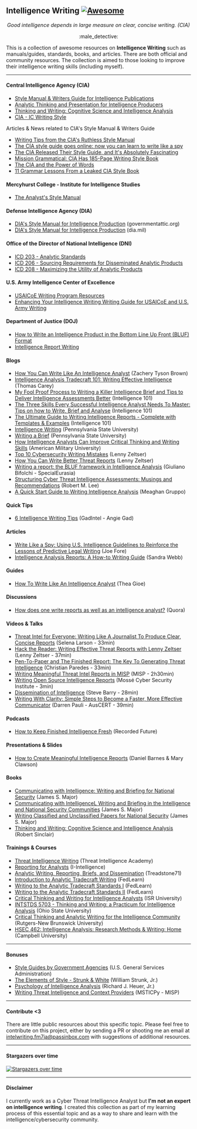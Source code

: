 ## Intelligence Writing [![Awesome](https://cdn.rawgit.com/sindresorhus/awesome/d7305f38d29fed78fa85652e3a63e154dd8e8829/media/badge.svg)](https://github.com/mxm0z/awesome-intelligence-writing)

_<div align="center">Good intelligence depends in large measure on clear, concise writing. (CIA)_</div>

<div align="center">:male_detective:</div>

This is a collection of awesome resources on **Intelligence Writing** such as manuals/guides, standards, books, and articles. There are both official and community resources. The collection is aimed to those looking to improve their intelligence writing skills (including myself).

---

#### Central Intelligence Agency (CIA)

- [Style Manual & Writers Guide for Intelligence Publications](https://fas.org/irp/cia/product/style.pdf)
- [Analytic Thinking and Presentation for Intelligence Producers](https://cryptome.org/cia-ath-pt1.htm)
- [Thinking and Writing: Cognitive Science and Intelligence Analysis](https://www.cia.gov/resources/csi/books-monographs/thinking-and-writing/)
- [CIA - IC Writing Style](https://contentsparks.com/wp-content/uploads/2022/01/cia-writing_guide2017.pdf)

Articles & News related to CIA's Style Manual & Writers Guide

- [Writing Tips from the CIA's Ruthless Style Manual](https://qz.com/231110/writing-tips-from-the-cias-ruthless-style-manual/)
- [The CIA style guide goes online: now you can learn to write like a spy](https://www.theguardian.com/world/shortcuts/2014/jul/09/cia-writers-guide-leaked-online)
- [The CIA Released Their Style Guide, and It's Absolutely Fascinating](https://blog.hubspot.com/marketing/cia-style-guide)
- [Mission Grammatical: CIA Has 185-Page Writing Style Book](https://abcnews.go.com/blogs/headlines/2014/07/mission-grammatical-cia-has-185-page-writing-style-book)
- [The CIA and the Power of Words](https://hyperallergic.com/136974/the-cia-and-the-power-of-words/)
- [11 Grammar Lessons From a Leaked CIA Style Book](https://www.mentalfloss.com/article/57743/11-grammar-lessons-leaked-cia-style-book)

#### Mercyhurst College - Institute for Intelligence Studies

- [The Analyst's Style Manual](https://ncirc.bja.ojp.gov/sites/g/files/xyckuh326/files/media/document/analysts_style_manual.pdf)

#### Defense Intelligence Agency (DIA)

- [DIA's Style Manual for Intelligence Production](https://www.governmentattic.org/23docs/DIAstyleManualIntelProd_2016.pdf) (governmentattic.org)
- [DIA's Style Manual for Intelligence Production](https://www.dia.mil/FOIA/FOIA-Electronic-Reading-Room/FileId/149619/) (dia.mil)

#### Office of the Director of National Intelligence (DNI)

- [ICD 203 - Analytic Standards](https://www.dni.gov/files/documents/ICD/ICD%20203%20Analytic%20Standards.pdf)
- [ICD 206 - Sourcing Requirements for Disseminated Analytic Products](https://www.dni.gov/files/documents/ICD/ICD%20206.pdf)
- [ICD 208 - Maximizing the Utility of Analytic Products](https://www.dni.gov/files/documents/ICD/ICD%20208%20-%20Maximizing%20the%20Utility%20of%20Analytic%20Products%20(09%20Jan%202017).pdf)

#### U.S. Army Intelligence Center of Excellence
 
- [USAICoE Writing Program Resources](https://intellibrary.libguides.com/c.php?g=654854&p=6527880)
- [Enhancing Your Intelligence Writing Writing Guide for USAICoE and U.S. Army Writing](https://intellibrary.libguides.com/ld.php?content_id=53826333)

#### Department of Justice (DOJ)

- [How to Write an Intelligence Product in the Bottom Line Up Front (BLUF) Format](http://dixon.hh.se/urbi/SCADA/BLUF%20Writing%20Format.pdf)
- [Intelligence Report Writing](https://www.ojp.gov/ncjrs/virtual-library/abstracts/intelligence-report-writing-criminal-intelligence-analysis-p-181)

#### Blogs

- [How You Can Write Like An Intelligence Analyst](https://zacherytysonbrown.medium.com/write-like-an-intelligence-analyst-34d06738d2ef) (Zachery Tyson Brown)
- [Intelligence Analysis Tradecraft 101: Writing Effective Intelligence](https://www.linkedin.com/pulse/intelligence-analysis-tradecraft-101-writing-effective-thomas-carey/) (Thomas Carey)
- [My Fool Proof Process to Writing a Killer Intelligence Brief and Tips to Deliver Intelligence Assessments Better](http://www.intelligence101.com/my-full-proof-process-to-writing-a-killer-intelligence-brief-and-tips-to-deliver-intelligence-assessments-better/) (Intelligence 101)
- [The Three Skills Every Successful Intelligence Analyst Needs To Master: Tips on how to Write, Brief and Analyse](https://www.intelligence101.com/write-brief-and-analyse/) (Intelligence 101)
- [The Ultimate Guide to Writing Intelligence Reports - Complete with Templates & Examples](https://www.intelligence101.com/the-ultimate-guide-to-writing-intelligence-reports-complete-with-templates-examples/) (Intelligence 101)
- [Intelligence Writing](https://www.e-education.psu.edu/geog571/node/431) (Pennsylvania State University)
- [Writing a Brief](https://www.e-education.psu.edu/geog571/node/495) (Pennsylvania State University)
- [How Intelligence Analysts Can Improve Critical Thinking and Writing Skills](https://amuedge.com/how-intelligence-analysts-can-improve-critical-thinking-and-writing-skills/) (American Military University)
- [Top 10 Cybersecurity Writing Mistakes](https://zeltser.com/cybersecurity-writing-mistakes/) (Lenny Zeltser)
- [How You Can Write Better Threat Reports](https://zeltser.com/write-better-threat-reports/) (Lenny Zeltser)
- [Writing a report: the BLUF framework in Intelligence Analysis](https://www.specialeurasia.com/2023/05/11/report-writing-bluf-intelligence/) (Giuliano Bifolchi - SpecialEurasia)
- [Structuring Cyber Threat Intelligence Assessments: Musings and Recommendations](https://www.robertmlee.org/structuring-cyber-threat-intelligence-assessments-musings-and-recommendations/) (Robert M. Lee)
- [A Quick Start Guide to Writing Intelligence Analysis](https://theinteldesk.substack.com/p/a-quick-start-guide-to-writing-intelligence) (Meaghan Gruppo)

#### Quick Tips

- [6 Intelligence Writing Tips](https://www.gadintel.com/_files/ugd/2be2d6_13f33e9fa5bd4115817944451da46e32.pdf) (GadIntel - Angie Gad)

#### Articles

- [Write Like a Spy: Using U.S. Intelligence Guidelines to Reinforce the Lessons of Predictive Legal Writing](https://legal.thomsonreuters.com/content/dam/ewp-m/documents/legal/en/pdf/other/perspectives/2020/spring/2020-spring-article-4.pdf) (Joe Fore)
- [Intelligence Analysis Reports: A How-to Writing Guide](https://ahsawc.files.wordpress.com/2014/02/intelligence-analysis-reports.pdf) (Sandra Webb)

#### Guides

- [How To Write Like An Intelligence Analyst](https://s3.amazonaws.com/usma-media/inline-images/centers_research/west_point_writing_program/PDF/WPWP%20Guides/Intelligence_Writing_for_Academics.pdf) (Thea Gioe)

#### Discussions

- [How does one write reports as well as an intelligence analyst?](https://www.quora.com/How-does-one-write-reports-as-well-as-an-intelligence-analyst) (Quora)

#### Videos & Talks

- [Threat Intel for Everyone: Writing Like A Journalist To Produce Clear, Concise Reports](https://www.youtube.com/watch?v=gqsE2coucjg) (Selena Larson - 33min)
- [Hack the Reader: Writing Effective Threat Reports with Lenny Zeltser](https://youtu.be/vwKlNZ6mxak) (Lenny Zeltser - 37min)
- [Pen-To-Paper and The Finished Report: The Key To Generating Threat Intelligence](https://youtu.be/XEmksbsrnv8) (Christian Paredes - 33min)
- [Writing Meaningful Threat Intel Reports in MISP](https://youtu.be/suDo-p3Nu5w) (MISP - 2h30min)
- [Writing Open Source Intelligence Reports](https://youtu.be/lDe8_z-UCZ4) (Mossé Cyber Security Institute - 3min)
- [Dissemination of Intelligence](https://youtu.be/x5bHZ8I6nUU?list=PL8nt2WoztgBnZvWMoculd2rPHcPMb6cBM) (Steve Barry - 28min)
- [Writing With Clarity: Simple Steps to Become a Faster, More Effective Communicator](https://youtu.be/8lnxP93ZEtk) (Darren Pauli - AusCERT - 39min)

#### Podcasts

- [How to Keep Finished Intelligence Fresh](https://www.recordedfuture.com/podcast-episode-64/) (Recorded Future)

#### Presentations & Slides

- [How to Create Meaningful Intelligence Reports](https://proceedings.esri.com/library/userconf/proc16/tech-workshops/tw_74-33.pdf) (Daniel Barnes & Mary Clawson)

#### Books

- [Communicating with Intelligence: Writing and Briefing for National Security](https://www.amazon.com/Communicating-Intelligence-Briefing-Professional-Education/dp/1442226625) (James S. Major)
- [Communicating with IntelligenceL Writing and Briefing in the Intelligence and National Security Communities](https://www.amazon.com.br/Communicating-Intelligence-Briefing-National-Communities-ebook/dp/B0BMP88XLT) (James S. Major)
- [Writing Classified and Unclassified Papers for National Security](https://www.amazon.com.br/Writing-Classified-Unclassified-National-Security-ebook/dp/B00264GM5K) (James S. Major)
- [Thinking and Writing: Cognitive Science and Intelligence Analysis](https://www.amazon.com.br/Thinking-Writing-Cognitive-Intelligence-Annotated-ebook/dp/B005AOAIGM) (Robert Sinclair)

#### Trainings & Courses

- [Threat Intelligence Writing](https://school.threatintel.academy/courses/cti-writing) (Threat Intelligence Academy)
- [Reporting for Analysts](https://i-intelligence.eu/courses/reporting-for-analysts) (I-Intelligence)
- [Analytic Writing, Reporting, Briefs, and Dissemination](https://treadstone71.com/index.php/cyber-intelligence-training/analytic-writing) (Treadstone71)
- [Introduction to Analytic Tradecraft Writing](https://www.fedlearn.com/courses/icic101/) (FedLearn)
- [Writing to the Analytic Tradecraft Standards I](https://www.fedlearn.com/courses/icic103/) (FedLearn)
- [Writing to the Analytic Tradecraft Standards II](https://www.fedlearn.com/courses/icic104/) (FedLearn)
- [Critical Thinking and Writing for Intelligence Analysts](https://isruniversity.catalog.instructure.com/browse/analysis/programs/criticalthinkingandwriting) (ISR University)
- [INTSTDS 5703 - Thinking and Writing: a Practicum for Intelligence Analysis](https://internationalstudies.osu.edu/courses/intstds-5703) (Ohio State University)
- [Critical Thinking and Analytic Writing for the Intelligence Community ](https://polisci.rutgers.edu/academics/undergraduate/course-descriptions/course-details/1452-01-790-483-critical-thinking-and-analytic-writing-for-the-intelligence-community) (Rutgers-New Brunswick University)
- [HSEC 462: Intelligence Analysis: Research Methods & Writing: Home](https://guides.lib.campbell.edu/hsec462) (Campbell University)

---

#### Bonuses

- [Style Guides by Government Agencies](https://digital.gov/resources/style-guides-by-government-agencies/) (U.S. General Services Administration)
- [The Elements of Style - Strunk & White](https://www.bartleby.com/lit-hub/the-elements-of-style/) (William Strunk, Jr.)
- [Psychology of Intelligence Analysis](https://www.ialeia.org/docs/Psychology_of_Intelligence_Analysis.pdf) (Richard J. Heuer, Jr.)
- [Writing Threat Intelligence and Context Providers](https://msticpy.readthedocs.io/en/latest/extending/WritingTIAndContextProviders.html) (MSTICPy - MISP)

---
#### Contribute <3

There are little public resources about this specific topic. Please feel free to contribute on this project, either by sending a PR or shooting me an email at intelwriting.fm7ja@passinbox.com with suggestions of additional resources.

---

#### Stargazers over time

[![Stargazers over time](https://starchart.cc/mxm0z/awesome-intelligence-writing.svg)](https://starchart.cc/mxm0z/awesome-intelligence-writing)

---

#### Disclaimer

I currently work as a Cyber Threat Intelligence Analyst but **I'm not an expert on intelligence writing**. I created this collection as part of my learning process of this essential topic and as a way to share and learn with the intelligence/cybersecurity community.
